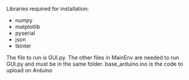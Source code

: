 Libraries required for installation:
- numpy
- matplotlib
- pyserial
- json
- tkinter 

The file to run is GUI.py. The other files in MainEnv are needed to run GUI.py and must be in the same folder.
base_arduino.ino is the code to upload on Arduino 
